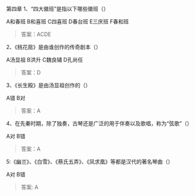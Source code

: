第四章
1、“四大徽班”是指以下哪些徽班（）

A和春班 
B和喜班 
C四喜班 
D春台班 
E三庆班 
F春和班
>答案：ACDE

2、《桃花扇》是由谁创作的传奇剧本（）

A汤显祖
B洪升
C魏良辅
D孔尚任
>答案：D

3、《长生殿》是由汤显祖创作的（）

A错
B对
>答案：A

4、在先秦时期，除了独奏，古琴还是广泛的用于伴奏以及歌唱，称为“弦歌”（）

A对
B错
>答案：A

5:《幽兰》、《白雪》、《蔡氏五弄》、《凤求凰》等都是汉代的著名琴曲（）

A对
B错
>答案: A



